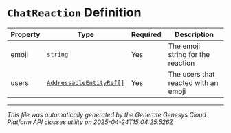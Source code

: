 # `ChatReaction` Definition

| Property | Type | Required | Description |
|----------|------|----------|-------------|
| emoji | `string` | Yes | The emoji string for the reaction |
| users | [`AddressableEntityRef[]`](addressableentityref-definition.md) | Yes | The users that reacted with an emoji |

---

*This file was automatically generated by the Generate Genesys Cloud Platform API classes utility on 2025-04-24T15:04:25.526Z*